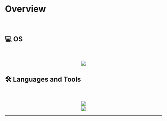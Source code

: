 # Overview
<br>

## 💻 OS
<br>

<p align="center">
  <img src="https://skillicons.dev/icons?i=linux,redhat" />
</p>

## 🛠️ Languages and Tools

<br>

<p align="center">
  <img src="https://skillicons.dev/icons?i=python,r,javascript,html,css,postgresql" /> <br>
  <img src="https://skillicons.dev/icons?i=ps,ai" />
</p>

<hr>
